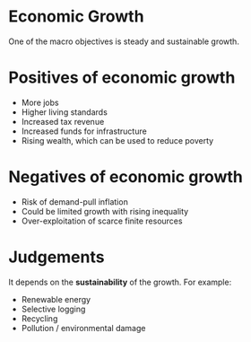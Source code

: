 # Economic Growth #
One of the macro objectives is steady and sustainable growth.

# Positives of economic growth #

- More jobs
- Higher living standards
- Increased tax revenue
- Increased funds for infrastructure
- Rising wealth, which can be used to reduce poverty

# Negatives of economic growth #
- Risk of demand-pull inflation
- Could be limited growth with rising inequality
- Over-exploitation of scarce finite resources

# Judgements #
It depends on the **sustainability** of the growth. For example:
- Renewable energy
- Selective logging
- Recycling
- Pollution / environmental damage
